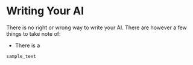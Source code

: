 # Writing Your AI

There is no right or wrong way to write your AI. There are however a few things to take note of:

* There is a 

```
sample_text
```